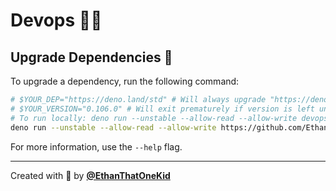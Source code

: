 # Devops 👨‍💻

## Upgrade Dependencies 🔼

To upgrade a dependency, run the following command:

```bash
# $YOUR_DEP="https://deno.land/std" # Will always upgrade "https://deno.land/std" by default.
# $YOUR_VERSION="0.106.0" # Will exit prematurely if version is left unspecified.
# To run locally: deno run --unstable --allow-read --allow-write devops/upgrade-dep.ts -y --dep=$YOUR_DEP --v=$YOUR_VERSION
deno run --unstable --allow-read --allow-write https://github.com/EthanThatOneKid/fart/raw/main/devops/upgrade-dep.ts -y --dep=$YOUR_DEP --v=$YOUR_VERSION
```

For more information, use the `--help` flag.

---

Created with 💖 by [**@EthanThatOneKid**](https://github.com/EthanThatOneKid/)
